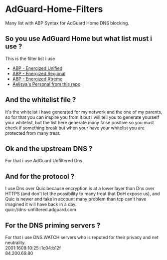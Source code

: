 # AdGuard-Home-Filters
Many list with ABP Syntax for AdGuard Home DNS blocking.

## So you use AdGuard Home but what list must i use ?
This is the filter list i use
- [ABP - Energized Unified](https://block.energized.pro/unified/formats/filter)
- [ABP - Energized Regional](https://block.energized.pro/extensions/regional/formats/filter)
- [ABP - Energized Xtreme](https://block.energized.pro/extensions/xtreme/formats/filter)
- [Aelisya's Personal from this repo](https://github.com/michaelb-ae/AdGuard-Home-Filters/raw/main/AdGuard-Home/Aelisya's-Protect.abp)

## And the whitelist file ?
It's the whitelist i have generated for my network and the one of my parents, so for that you can inspire you from it but i will tell you to generate yourself your whitelist, but the list here generate many false positive so you must check if something break but when your have your whitelist you are protected from many treat.

## Ok and the upstream DNS ?
For that i use AdGuard Unfiltered Dns.

## And for the protocol ?
I use Dns over Quic because encryption is at a lower layer than Dns over HTTPS (and don't let the possibility to many treat that DoH expose us), and Quic is newer and take in account many problem than tcp can't have imagined it will have back in a day.\
quic://dns-unfiltered.adguard.com

## For the DNS priming servers ?
For that i use DNS.WATCH servers who is reputed for their privacy and net neutrality.\
2001:1608:10:25::1c04:b12f\
84.200.69.80
